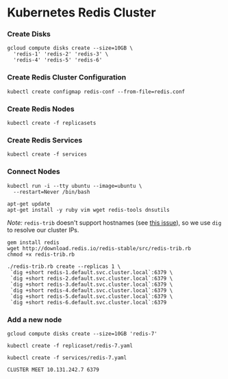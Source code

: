 # Kubernetes Redis Cluster

### Create Disks

```
gcloud compute disks create --size=10GB \
  'redis-1' 'redis-2' 'redis-3' \
  'redis-4' 'redis-5' 'redis-6'
```

### Create Redis Cluster Configuration

```
kubectl create configmap redis-conf --from-file=redis.conf
```

### Create Redis Nodes

```
kubectl create -f replicasets
```

### Create Redis Services

```
kubectl create -f services
```

### Connect Nodes

```
kubectl run -i --tty ubuntu --image=ubuntu \
  --restart=Never /bin/bash
```

```
apt-get update
apt-get install -y ruby vim wget redis-tools dnsutils
```

*Note:* `redis-trib` doesn't support hostnames (see [this issue](https://github.com/antirez/redis/issues/2565)), so we use `dig` to resolve our cluster IPs.

```
gem install redis
wget http://download.redis.io/redis-stable/src/redis-trib.rb
chmod +x redis-trib.rb
```

```
./redis-trib.rb create --replicas 1 \
 `dig +short redis-1.default.svc.cluster.local`:6379 \
 `dig +short redis-2.default.svc.cluster.local`:6379 \
 `dig +short redis-3.default.svc.cluster.local`:6379 \
 `dig +short redis-4.default.svc.cluster.local`:6379 \
 `dig +short redis-5.default.svc.cluster.local`:6379 \
 `dig +short redis-6.default.svc.cluster.local`:6379
```

### Add a new node

```
gcloud compute disks create --size=10GB 'redis-7'
```

```
kubectl create -f replicaset/redis-7.yaml
```

```
kubectl create -f services/redis-7.yaml
```

```
CLUSTER MEET 10.131.242.7 6379
```
